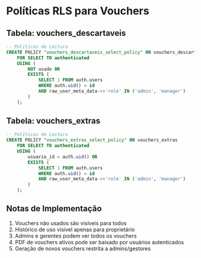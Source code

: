 # Políticas RLS para Vouchers

## Tabela: vouchers_descartaveis

```sql
-- Políticas de Leitura
CREATE POLICY "vouchers_descartaveis_select_policy" ON vouchers_descartaveis
    FOR SELECT TO authenticated
    USING (
        NOT usado OR 
        EXISTS (
            SELECT 1 FROM auth.users
            WHERE auth.uid() = id
            AND raw_user_meta_data->>'role' IN ('admin', 'manager')
        )
    );
```

## Tabela: vouchers_extras

```sql
-- Políticas de Leitura
CREATE POLICY "vouchers_extras_select_policy" ON vouchers_extras
    FOR SELECT TO authenticated
    USING (
        usuario_id = auth.uid() OR
        EXISTS (
            SELECT 1 FROM auth.users
            WHERE auth.uid() = id
            AND raw_user_meta_data->>'role' IN ('admin', 'manager')
        )
    );
```

## Notas de Implementação

1. Vouchers não usados são visíveis para todos
2. Histórico de uso visível apenas para proprietário
3. Admins e gerentes podem ver todos os vouchers
4. PDF de vouchers ativos pode ser baixado por usuários autenticados
5. Geração de novos vouchers restrita a admins/gestores